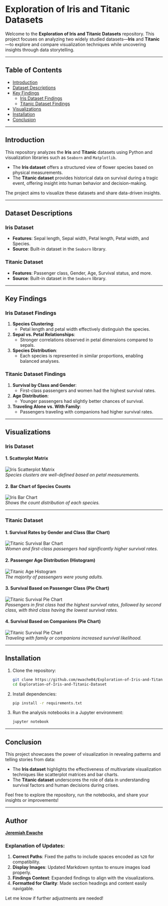 # Exploration of Iris and Titanic Datasets  

Welcome to the **Exploration of Iris and Titanic Datasets** repository. This project focuses on analyzing two widely studied datasets—**Iris** and **Titanic**—to explore and compare visualization techniques while uncovering insights through data storytelling.  

---

## Table of Contents  
- [Introduction](#introduction)  
- [Dataset Descriptions](#dataset-descriptions)  
- [Key Findings](#key-findings)  
  - [Iris Dataset Findings](#iris-dataset-findings)  
  - [Titanic Dataset Findings](#titanic-dataset-findings)  
- [Visualizations](#visualizations)  
- [Installation](#installation)  
- [Conclusion](#conclusion)  

---

## Introduction  
This repository analyzes the **Iris** and **Titanic** datasets using Python and visualization libraries such as `Seaborn` and `Matplotlib`.  
- The **Iris dataset** offers a structured view of flower species based on physical measurements.  
- The **Titanic dataset** provides historical data on survival during a tragic event, offering insight into human behavior and decision-making.  

The project aims to visualize these datasets and share data-driven insights.  

---

## Dataset Descriptions  

### Iris Dataset  
- **Features**: Sepal length, Sepal width, Petal length, Petal width, and Species.  
- **Source**: Built-in dataset in the `Seaborn` library.  

### Titanic Dataset  
- **Features**: Passenger class, Gender, Age, Survival status, and more.  
- **Source**: Built-in dataset in the `Seaborn` library.  

---

## Key Findings  

### Iris Dataset Findings  
1. **Species Clustering**:  
   - Petal length and petal width effectively distinguish the species.  
2. **Sepal vs. Petal Relationships**:  
   - Stronger correlations observed in petal dimensions compared to sepals.  
3. **Species Distribution**:  
   - Each species is represented in similar proportions, enabling balanced analyses.  

### Titanic Dataset Findings  
1. **Survival by Class and Gender**:  
   - First-class passengers and women had the highest survival rates.  
2. **Age Distribution**:  
   - Younger passengers had slightly better chances of survival.  
3. **Traveling Alone vs. With Family**:  
   - Passengers traveling with companions had higher survival rates.  

---

## Visualizations  

### Iris Dataset  

#### 1. Scatterplot Matrix  
![Iris Scatterplot Matrix](images/iris-flower/Scatter-Plot-Iris.png)  
*Species clusters are well-defined based on petal measurements.*  

#### 2. Bar Chart of Species Counts  
![Iris Bar Chart](images/iris-flower/count-of-iris-species.png)  
*Shows the count distribution of each species.*  

---

### Titanic Dataset  

#### 1. Survival Rates by Gender and Class (Bar Chart)  
![Titanic Survival Bar Chart](images/titanic/survival-rate-by-gender-titanic.png)  
*Women and first-class passengers had significantly higher survival rates.*  

#### 2. Passenger Age Distribution (Histogram)  
![Titanic Age Histogram](images/titanic/age-distribution-titanic.png)  
*The majority of passengers were young adults.*  

#### 3. Survival Based on Passenger Class (Pie Chart)  
![Titanic Survival Pie Chart](images/titanic/survival-rate-by-passenger-class-titanic.png)  
*Passengers in first class had the highest survival rates, followed by second class, with third class having the lowest survival rates.*  
  

#### 4. Survival Based on Companions (Pie Chart)  
![Titanic Survival Pie Chart](images/titanic/survival-rate-by-traveling-alone-titanic.png)  
*Traveling with family or companions increased survival likelihood.*  

---

## Installation  

1. Clone the repository:  
   ```bash  
   git clone https://github.com/ewache04/Exploration-of-Iris-and-Titanic-Dataset.git  
   cd Exploration-of-Iris-and-Titanic-Dataset  
   ```  

2. Install dependencies:  
   ```bash  
   pip install -r requirements.txt  
   ```  

3. Run the analysis notebooks in a Jupyter environment:  
   ```bash  
   jupyter notebook  
   ```  

---

## Conclusion  

This project showcases the power of visualization in revealing patterns and telling stories from data:  
- The **Iris dataset** highlights the effectiveness of multivariate visualization techniques like scatterplot matrices and bar charts.  
- The **Titanic dataset** underscores the role of data in understanding survival factors and human decisions during crises.  

Feel free to explore the repository, run the notebooks, and share your insights or improvements!  

---

## Author  
**[Jeremiah Ewache](https://github.com/ewache04)**

### Explanation of Updates:
1. **Correct Paths**: Fixed the paths to include spaces encoded as `%20` for compatibility.
2. **Display Images**: Updated Markdown syntax to ensure images load properly.
3. **Findings Context**: Expanded findings to align with the visualizations.
4. **Formatted for Clarity**: Made section headings and content easily navigable.  

Let me know if further adjustments are needed!